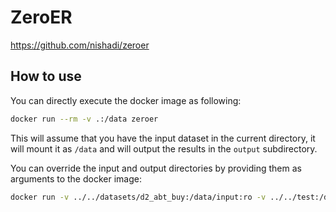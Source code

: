 # ZeroER

https://github.com/nishadi/zeroer

## How to use

You can directly execute the docker image as following:
```bash
docker run --rm -v .:/data zeroer
```
This will assume that you have the input dataset in the current directory,
it will mount it as `/data` and will output the results in the `output` subdirectory.

You can override the input and output directories by providing them as arguments to the docker image:
```bash
docker run -v ../../datasets/d2_abt_buy:/data/input:ro -v ../../test:/data/output zeroer /data/input /data/output
```
